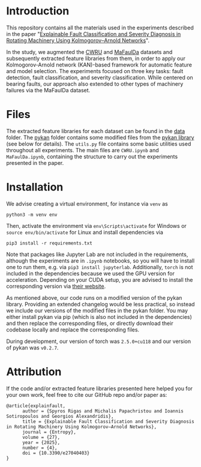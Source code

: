 # Introduction

This repository contains all the materials used in the experiments described in the paper "[Explainable Fault Classification and Severity Diagnosis in Rotating Machinery Using Kolmogorov–Arnold Networks](https://www.mdpi.com/1099-4300/27/4/403)".

In the study, we augmented the [CWRU](https://engineering.case.edu/bearingdatacenter) and [MaFaulDa](https://www02.smt.ufrj.br/~offshore/mfs) datasets and subsequently extracted feature libraries from them, in order to apply our Kolmogorov-Arnold network (KAN)-based framework for automatic feature and model selection. The experiments focused on three key tasks: fault detection, fault classification, and severity classification. While centered on bearing faults, our approach also extended to other types of machinery failures via the MaFaulDa dataset.


# Files

The extracted feature libraries for each dataset can be found in the [data](/data/) folder. The [pykan](/pykan/) folder contains some modified files from the [pykan library](https://github.com/KindXiaoming/pykan) (see below for details). The `utils.py` file contains some basic utilities used throughout all experiments. The main files are `CWRU.ipynb` and `MaFaulDa.ipynb`, containing the structure to carry out the experiments presented in the paper.

# Installation

We advise creating a virtual environment, for instance via `venv` as

```
python3 -m venv env
```

Then, activate the environment via `env\Scripts\activate` for Windows or `source env/bin/activate` for Linux and install dependencies via

```
pip3 install -r requirements.txt
```

Note that packages like Jupyter Lab are not included in the requirements, although the experiments are in `.ipynb` notebooks, so you will have to install one to run them, e.g. via `pip3 install jupyterlab`. Additionally, `torch` is not included in the dependencies because we used the GPU version for acceleration. Depending on your CUDA setup, you are advised to install the corresponding version via [their website](https://pytorch.org/).

As mentioned above, our code runs on a modified version of the pykan library. Providing an extended changelog would be less practical, so instead we include our versions of the modified files in the pykan folder. You may either install pykan via pip (which is also not included in the dependencies) and then replace the corresponding files, or directly download their codebase locally and replace the corresponding files.

During development, our version of torch was `2.5.0+cu118` and our version of pykan was `v0.2.7`.


# Attribution

If the code and/or extracted feature libraries presented here helped you for your own work, feel free to cite our GitHub repo and/or paper as:

```
@article{explainfault,
      author = {Spyros Rigas and Michalis Papachristou and Ioannis Sotiropoulos and Georgios Alexandridis},
      title = {Explainable Fault Classification and Severity Diagnosis in Rotating Machinery Using Kolmogorov–Arnold Networks},
      journal = {Entropy},
      volume = {27},
      year = {2025},
      number = {4},
      doi = {10.3390/e27040403}
}
```
